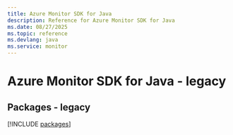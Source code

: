 ```yaml
---
title: Azure Monitor SDK for Java
description: Reference for Azure Monitor SDK for Java
ms.date: 08/27/2025
ms.topic: reference
ms.devlang: java
ms.service: monitor
---
```

# Azure Monitor SDK for Java - legacy
## Packages - legacy
[!INCLUDE [packages](monitor-index.md)]